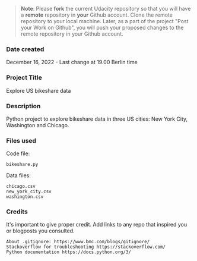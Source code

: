 >**Note**: Please **fork** the current Udacity repository so that you will have a **remote** repository in **your** Github account. Clone the remote repository to your local machine. Later, as a part of the project "Post your Work on Github", you will push your proposed changes to the remote repository in your Github account.

### Date created
December 16, 2022 - Last change at 19.00 Berlin time

### Project Title
Explore US bikeshare data 

### Description
Python project to explore bikeshare data in three US cities: New York City, Washington and Chicago. 

### Files used
Code file:

	bikeshare.py

Data files:

	chicago.csv
	new_york_city.csv
	washington.csv

### Credits
It's important to give proper credit. Add links to any repo that inspired you or blogposts you consulted.

	About .gitignore: https://www.bmc.com/blogs/gitignore/
	Stackoverflow for troubleshooting https://stackoverflow.com/
	Python documentation https://docs.python.org/3/

